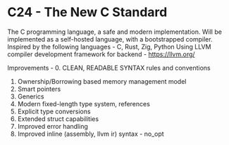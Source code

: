 # C24 - The New C Standard
The C programming language, a safe and modern implementation.
Will be implemented as a self-hosted language, with a bootstrapped compiler.
Inspired by the following languages - C, Rust, Zig, Python
Using LLVM compiler development framework for backend - https://llvm.org/

Improvements -
0. CLEAN, READABLE SYNTAX rules and conventions
1. Ownership/Borrowing based memory management model
2. Smart pointers
3. Generics
4. Modern fixed-length type system, references
5. Explicit type conversions
6. Extended struct capabilities
7. Improved error handling
8. Improved inline (assembly, llvm ir) syntax - no_opt

